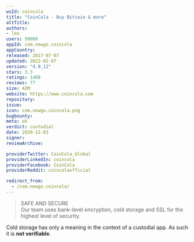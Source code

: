 ```yaml
---
wsId: coincola
title: "CoinCola - Buy Bitcoin & more"
altTitle: 
authors:
- leo
users: 50000
appId: com.newgo.coincola
appCountry: 
released: 2017-07-07
updated: 2022-02-07
version: "4.9.12"
stars: 3.3
ratings: 1488
reviews: 77
size: 42M
website: https://www.coincola.com
repository: 
issue: 
icon: com.newgo.coincola.png
bugbounty: 
meta: ok
verdict: custodial
date: 2020-12-03
signer: 
reviewArchive:

providerTwitter: CoinCola_Global
providerLinkedIn: coincola
providerFacebook: CoinCola
providerReddit: coincolaofficial

redirect_from:
  - /com.newgo.coincola/
---
```


> SAFE AND SECURE<br>
> Our team uses bank-level encryption, cold storage and SSL for the highest level of security.

Cold storage has only a meaning in the context of a custodial app. As such it
is **not verifiable**.
